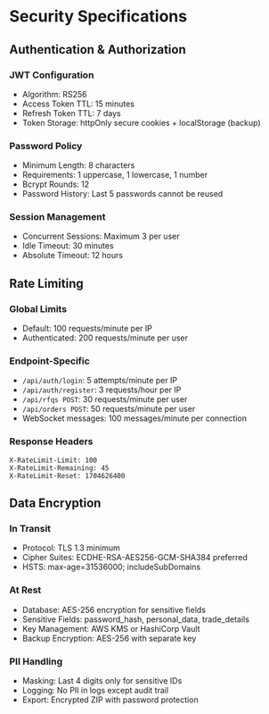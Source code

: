 # Security Specifications

## Authentication & Authorization

### JWT Configuration
- Algorithm: RS256
- Access Token TTL: 15 minutes
- Refresh Token TTL: 7 days
- Token Storage: httpOnly secure cookies + localStorage (backup)

### Password Policy
- Minimum Length: 8 characters
- Requirements: 1 uppercase, 1 lowercase, 1 number
- Bcrypt Rounds: 12
- Password History: Last 5 passwords cannot be reused

### Session Management
- Concurrent Sessions: Maximum 3 per user
- Idle Timeout: 30 minutes
- Absolute Timeout: 12 hours

## Rate Limiting

### Global Limits
- Default: 100 requests/minute per IP
- Authenticated: 200 requests/minute per user

### Endpoint-Specific
- `/api/auth/login`: 5 attempts/minute per IP
- `/api/auth/register`: 3 requests/hour per IP
- `/api/rfqs POST`: 30 requests/minute per user
- `/api/orders POST`: 50 requests/minute per user
- WebSocket messages: 100 messages/minute per connection

### Response Headers
```
X-RateLimit-Limit: 100
X-RateLimit-Remaining: 45
X-RateLimit-Reset: 1704626400
```

## Data Encryption

### In Transit
- Protocol: TLS 1.3 minimum
- Cipher Suites: ECDHE-RSA-AES256-GCM-SHA384 preferred
- HSTS: max-age=31536000; includeSubDomains

### At Rest
- Database: AES-256 encryption for sensitive fields
- Sensitive Fields: password_hash, personal_data, trade_details
- Key Management: AWS KMS or HashiCorp Vault
- Backup Encryption: AES-256 with separate key

### PII Handling
- Masking: Last 4 digits only for sensitive IDs
- Logging: No PII in logs except audit trail
- Export: Encrypted ZIP with password protection

